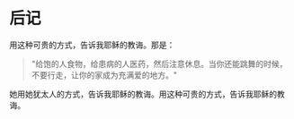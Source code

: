 # 后记

用这种可贵的方式，告诉我耶稣的教诲。那是：

> "给饱的人食物，给患病的人医药，然后注意休息。当你还能跳舞的时候，不要行走，让你的家成为充满爱的地方。"

她用她犹太人的方式，告诉我耶稣的教诲。用这种可贵的方式，告诉我耶稣的教诲。